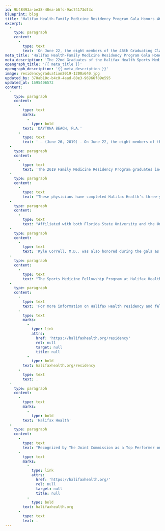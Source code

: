 ```yaml
---
id: 9b48493a-be38-40ea-b6fc-9ac74173df3c
blueprint: blog
title: 'Halifax Health-Family Medicine Residency Program Gala Honors 46th Graduating Class, 22nd Graduate of the Sports Medicine Fellowship'
excerpt:
  -
    type: paragraph
    content:
      -
        type: text
        text: 'On June 22, the eight members of the 46th Graduating Class of the Halifax Health – Family Medicine Residency Program and the 22nd Graduate of the Halifax Health Sports Medicine Fellowship were honored during a special Graduation Gala at The Shores Resort & Spa in Daytona Beach Shores.'
meta_title: 'Halifax Health-Family Medicine Residency Program Gala Honors 46th Graduating Class'
meta_description: 'The 22nd Graduates of the Halifax Health Sports Medicine Fellowship were honored during a special Graduation Gala at The Shores Resort & Spa in Daytona Beach.'
opengraph_title: '{{ meta_title }}'
opengraph_description: '{{ meta_description }}'
image: residencygraduation2019-1200x640.jpg
updated_by: 370ab10c-b4c0-4aad-88e3-96966f89e595
updated_at: 1695406572
content:
  -
    type: paragraph
    content:
      -
        type: text
        marks:
          -
            type: bold
        text: 'DAYTONA BEACH, FLA.'
      -
        type: text
        text: ' – (June 26, 2019) – On June 22, the eight members of the 46th Graduating Class of the Halifax Health – Family Medicine Residency Program and the 22nd Graduate of the Halifax Health Sports Medicine Fellowship were honored during a special Graduation Gala at The Shores Resort & Spa in Daytona Beach Shores.'
  -
    type: paragraph
    content:
      -
        type: text
        text: 'The 2019 Family Medicine Residency Program graduates include: Charity Eko, M.D., M.P.H., M.B.A.; Ryan Harris, M.D.; Benjamin Heyen, M.D.; Suresh Kandavanam, M.D.; Michael Landau, M.D.; Mallory McInnes, M.D.; Cory Pollard, M.D.; and Kara Williams, M.D.'
  -
    type: paragraph
    content:
      -
        type: text
        text: "These physicians have completed Halifax Health’s three-year program which provides comprehensive family medicine training in inpatient and outpatient settings that allow graduates to feel confident practicing in any milieu.\_ The program provides sequential and gradually increasing ambulatory care responsibility as well as realistic experiences required of family physicians.\_ Clinical rotations are conducted in adult medicine, women’s health, child and adolescent care, behavioral sciences and psychiatry, and surgery."
  -
    type: paragraph
    content:
      -
        type: text
        text: "Affiliated with both Florida State University and the University of South Florida, Halifax Health – Family Medicine Residency Program provides leading-edge clinical education while adhering to rigorous academic standards.\_ Accredited in 1971, it is the longest operating community-based family medicine residency program in Florida, as well as one of the most honored programs in the nation.\_ The majority of the program’s graduates serve as dedicated primary care physicians providing compassionate and comprehensive care to the communities they serve, including Volusia and Flagler counties."
  -
    type: paragraph
    content:
      -
        type: text
        text: 'Kyle Correll, M.D., was also honored during the gala as the 22nd Graduate of the Halifax Health Sports Medicine Fellowship.'
  -
    type: paragraph
    content:
      -
        type: text
        text: "The Sports Medicine Fellowship Program at Halifax Health is a one-year position open to graduates of Accreditation Council of Graduate Medical Education (ACGME) accredited Family Medicine Residency Programs achieving American Board of Family Medicine Certification or similar training credentials in Internal Medicine and Emergency Medicine.\_ The Sports Medicine Fellowship has been ACGME accredited since 1997.\_ Graduates are eligible for the American Board of Family Practice Certificate of Added Qualification in Sports Medicine."
  -
    type: paragraph
    content:
      -
        type: text
        text: 'For more information on Halifax Health residency and fellowship programs, call 386.425.4167 or visit '
      -
        type: text
        marks:
          -
            type: link
            attrs:
              href: 'https://halifaxhealth.org/residency'
              rel: null
              target: null
              title: null
          -
            type: bold
        text: halifaxhealth.org/residency
      -
        type: text
        text: .
  -
    type: paragraph
    content:
      -
        type: text
        marks:
          -
            type: bold
        text: 'Halifax Health'
  -
    type: paragraph
    content:
      -
        type: text
        text: "Recognized by The Joint Commission as a Top Performer on Key Quality Measures, Halifax Health serves Volusia and Flagler counties, providing a continuum of healthcare services through a network of organizations including a tertiary hospital, community hospital, freestanding emergency department, an urgent care, psychiatric services, a cancer treatment center with five outreach locations, the area’s largest hospice, a center for inpatient rehabilitation, outpatient rehabilitation clinics, primary care walk-in clinics, a walk-in clinic specializing in women’s health, a pediatric care community clinic, three children’s medical practices, a home healthcare agency, and an exclusive provider organization.\_ Halifax Health offers the area’s only Level II Trauma Center, Comprehensive Stroke Center, Pediatric Intensive Care Unit, Pediatric Emergency Department, Child and Adolescent Behavioral Services, complete Neurosurgical Services, OB Emergency Department and Level III Neonatal Intensive Care Unit that cares for babies born earlier than 28 weeks.\_ For more information, visit "
      -
        type: text
        marks:
          -
            type: link
            attrs:
              href: 'https://halifaxhealth.org/'
              rel: null
              target: null
              title: null
          -
            type: bold
        text: halifaxhealth.org
      -
        type: text
        text: .
---
```

